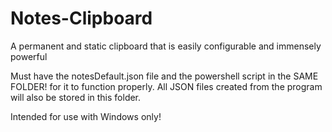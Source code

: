 # Notes-Clipboard
A permanent and static clipboard that is easily configurable and immensely powerful

Must have the notesDefault.json file and the powershell script in the SAME FOLDER! for it to function properly. All JSON files created from the program will also be stored in this folder.

Intended for use with Windows only!
